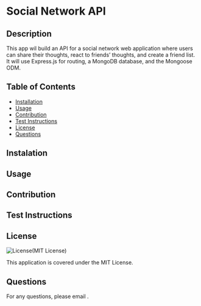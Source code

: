 
# Social Network API

## Description
This app wil build an API for a social network web application where users can share their thoughts, react to friends’ thoughts, and create a friend list. It will use Express.js for routing, a MongoDB database, and the Mongoose ODM.

## Table of Contents
- [Installation](#installation)
- [Usage](#usage)
- [Contribution](#contribution)
- [Test Instructions](#test-instructions)
- [License](#license)
- [Questions](#questions)

## Instalation


## Usage


## Contribution


## Test Instructions


## License
![License](https://img.shields.io/badge/License-MIT-yellow.svg)(MIT License)

This application is covered under the MIT License.

## Questions
 
For any questions, please email .
